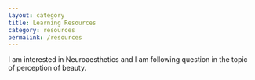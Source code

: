 ```yaml
---
layout: category
title: Learning Resources
category: resources
permalink: /resources
---
```

I am interested in Neuroaesthetics and I am following question in the topic of perception of beauty.
